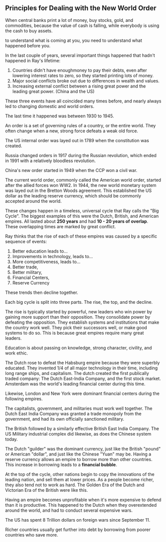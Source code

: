 
## Principles for Dealing with the New World Order

When central banks print a lot of money, buy stocks, gold, and commodities, because the value of cash is falling, while everybody is using the cash to buy assets.

to understand what is coming at you, you need to understand what happened before you.


In the last couple of years, several important things happened that hadn't happened in Ray's lifetime:
1) Countries didn't have enoughmoney to pay their debts, even after lowering interest rates to zero, so they started printing lots of money.
2) Major social conflicts broke out due to differences in wealth and values.
3) Increasing external conflict between a rising great power and the leading great power. (China and the US)


These three events have all coincided many times before, and nearly always led to changing domestic and world orders.

The last time it happened was between 1930 to 1945. 

An order is a set of governing rules of a country, or the entire world. They often change when a new, strong force defeats a weak old force.

The US internal order was layed out in 1789 when the constitution was created.

Russia changed orders in 1917 during the Russian revolution, which ended in 1991 with a relatively bloodless revolution.

China's new order started in 1949 when the CCP won a civil war.

The current world order, commonly called the American world order, started after the allied forces won WW2. In 1944, the new world monetary system was layed out in the Bretton Woods agreement. This established the US dollar as the leading reserve currency, which should be commonly accepted around the world.

These changes happen in a timeless, universal cycle that Ray calls the "Big Cycle". The biggest examples of this were the Dutch, British, and American empires. All lasted about **250 years** and had **10 - 20 years of overlap**. These overlapping times are marked by great conflict.

Ray thinks that the rise of each of these empires was caused by a specific sequence of events:
1) Better education leads to...
2) Improvements in technology, leads to...
3) More competitiveness, leads to...
4) Better trade,
5) Better military,
6) Financial Centers,
7) Reserve Currency

These trends then decline together.

Each big cycle is split into three parts. The rise, the top, and the decline.

The rise is typically started by powerful, new leaders who win power by gaining more support than their opposition. They consolidate power by defeating the opposition. They establish systems and institutions that make the country work well. They pick their successors well, or make good systems to do so. This is because great empires require many great leaders.

Education is about passing on knowledge, strong character, civility, and work ethic.

The Dutch rose to defeat the Habsburg empire because they were superbly educated. They invented 1/4 of all major technology in their time, including long range ships, and capitalism. The dutch created the first publically traded company: The Dutch East-India Company, and the first stock market. Amsterdam was the world's leading financial center during this time.

Likewise, London and New York were dominant financial centers during the following empires. 

The capitalists, government, and militaries must work well together. The Dutch East India Company was granted a trade monopoly from the government, and had its own officially sanctioned military.

The British followed by a similarly effective British East India Company. The US Military industrial complex did likewise, as does the Chinese system today.

The Dutch "guilder" was the dominant currency, just like the British "pound" or American "dollar", and just like the Chinese "Yuan" may be. Having a reserve currency allows an empire to borrow more than other countries. This increase in borrowing leads to a **financial bubble**.

At the top of the cycle, other nations begin to copy the innovations of the leading nation, and sell them at lower prices. As a people become richer, they also tend not to work as hard. The Golden Era of the Dutch and Victorian Era of the British were like this.

Having an empire becomes unprofitable when it's more expensive to defend than it is productive. This happened to the Dutch when they overextended around the world, and had to conduct several expensive wars.

The US has spent 8 Trillion dollars on foreign wars since September 11.

Richer countries usually get further into debt by borrowing from poorer countries who save more.